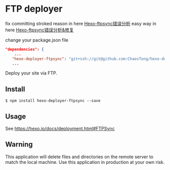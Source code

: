 # FTP deployer

fix committing stroked
reason in here [Hexo-ftpsync错误分析](https://codeplot.top/2019/05/12/Hexo-ftpsync错误分析/)
easy way in here [Hexo-ftpsync错误分析&修复](https://www.easyulife.com/p/hexo_ftpsync.html)

change your package.json file 
``` json
"dependencies": {
    ...
   "hexo-deployer-ftpsync": "git+ssh://git@github.com:ChaosTong/hexo-deployer-ftpsync.git",
   ...
```

Deploy your site via FTP.

## Install

```
$ npm install hexo-deployer-ftpsync --save
```

## Usage

See https://hexo.io/docs/deployment.html#FTPSync

## Warning

This application will delete files and directories on the remote server to match the local machine. Use this application in production at your own risk.
